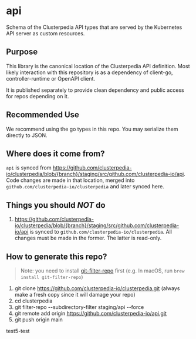 # api

Schema of the Clusterpedia API types that are served by the Kubernetes API server as custom resources.

## Purpose

This library is the canonical location of the Clusterpedia API definition. Most likely interaction with this repository is as a dependency of client-go, controller-runtime or OpenAPI client.

It is published separately to provide clean dependency and public access for repos depending on it.

## Recommended Use

We recommend using the go types in this repo. You may serialize them directly to JSON.

## Where does it come from?

`api` is synced from https://github.com/clusterpedia-io/clusterpedia/blob/{branch}/staging/src/github.com/clusterpedia-io/api. Code changes are made in that location, merged into `github.com/clusterpedia-io/clusterpedia` and later synced here.

## Things you should *NOT* do

1. https://github.com/clusterpedia-io/clusterpedia/blob/{branch}/staging/src/github.com/clusterpedia-io/api is synced to `github.com/clusterpedia-io/clusterpedia`. All changes must be made in the former. The latter is read-only.

## How to generate this repo?

> Note: you need to install [git-filter-repo](https://github.com/newren/git-filter-repo) first (e.g. In macOS, run `brew install git-filter-repo`)

1. git clone https://github.com/clusterpedia-io/clusterpedia.git (always make a fresh copy since it will damage your repo)
2. cd clusterpedia
3. git filter-repo --subdirectory-filter staging/api --force
4. git remote add origin https://github.com/clusterpedia-io/api.git
5. git push origin main




test5-test












































